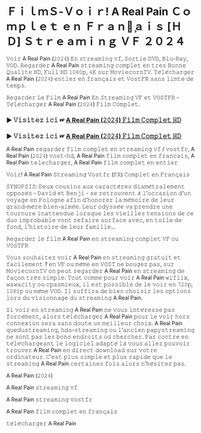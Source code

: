 # ＦｉｌｍＳ-Ｖｏｉｒ! A Real Pain Ｃｏｍｐｌｅｔ ｅｎ Ｆｒａｎｃ̧ａｉｓ [ＨＤ] Ｓｔｒｅａｍｉｎｇ ＶＦ ２０２４
𝚅𝚘𝚒𝚛 A Real Pain (𝟸𝟶𝟸𝟺) 𝙴𝚗 𝚜𝚝𝚛𝚎𝚊𝚖𝚒𝚗𝚐 𝚟𝚏, 𝚂𝚘𝚛𝚝𝚒𝚎 𝙳𝚅𝙳, 𝙱𝚕𝚞-𝚁𝚊𝚢, 𝚅𝙾𝙳. 𝚁𝚎𝚐𝚊𝚛𝚍𝚎𝚛 A Real Pain 𝚜𝚝𝚛𝚎𝚊𝚖𝚒𝚗𝚐 𝚌𝚘𝚖𝚙𝚕𝚎𝚝 𝚎𝚗 𝚝𝚛𝚎𝚜 𝙱𝚘𝚗𝚗𝚎 𝚀𝚞𝚊𝚕𝚒𝚝𝚎 𝙷𝙳, 𝙵𝚞𝚕𝚕 𝙷𝙳 𝟷𝟶𝟾𝟶𝚙, 𝟺𝙺 𝚜𝚞𝚛 𝙼𝚘𝚟𝚒𝚎𝚌𝚘𝚛𝚗𝚃𝚅. 𝚃𝚎́𝚕𝚎́𝚌𝚑𝚊𝚛𝚐𝚎𝚛 A Real Pain (𝟸𝟶𝟸𝟺) 𝚎𝚗𝚝𝚒𝚎𝚛 𝚎𝚗 𝚏𝚛𝚊𝚗𝚌̧𝚊𝚒𝚜 𝚎𝚝 𝚅𝚘𝚜𝚝𝙵𝚁 𝚜𝚊𝚗𝚜 𝚕𝚒𝚖𝚝𝚎 𝚍𝚎 𝚝𝚎𝚖𝚙𝚜.

𝚁𝚎𝚐𝚊𝚛𝚍𝚎𝚛 𝙻𝚎 𝙵𝚒𝚕𝚖 A Real Pain 𝙴𝚗 𝚂𝚝𝚛𝚎𝚊𝚖𝚒𝚗𝚐 𝚅𝙵 𝚎𝚝 𝚅𝙾𝚂𝚃𝙵𝚁 - 𝚃𝚎́𝚕𝚎́𝚌𝚑𝚊𝚛𝚐𝚎𝚛 A Real Pain (𝟸𝟶𝟸𝟺) 𝙵𝚒𝚕𝚖 𝙲𝚘𝚖𝚙𝚕𝚎𝚝.

### ▶️ 𝚅𝚒𝚜𝚒𝚝𝚎𝚣 𝚒𝚌𝚒 ☞ [A Real Pain (𝟸𝟶𝟸𝟺) 𝙵𝚒𝚕𝚖 𝙲𝚘𝚖𝚙𝚕𝚎𝚝 𝙷𝙳](https://t.co/O5RhDnBvr4)

### ▶️ 𝚅𝚒𝚜𝚒𝚝𝚎𝚣 𝚒𝚌𝚒 ☞ [A Real Pain (𝟸𝟶𝟸𝟺) 𝙵𝚒𝚕𝚖 𝙲𝚘𝚖𝚙𝚕𝚎𝚝 𝙷𝙳](https://t.co/O5RhDnBvr4)

A Real Pain 𝚛𝚎𝚐𝚊𝚛𝚍𝚎𝚛 𝚏𝚒𝚕𝚖 𝚌𝚘𝚖𝚙𝚕𝚎𝚝 𝚎𝚗 𝚜𝚝𝚛𝚎𝚊𝚖𝚒𝚗𝚐 𝚟𝚏 / 𝚟𝚘𝚜𝚝𝚏𝚛, A Real Pain (𝟸𝟶𝟸𝟺) 𝚟𝚘𝚜𝚝-𝚑𝚍, A Real Pain 𝚏𝚒𝚕𝚖 𝚌𝚘𝚖𝚙𝚕𝚎𝚝 𝚎𝚗 𝚏𝚛𝚊𝚗𝚌𝚊𝚒𝚜, A Real Pain 𝚝𝚎𝚕𝚎𝚌𝚑𝚊𝚛𝚐𝚎𝚛, A Real Pain 𝚏𝚒𝚕𝚖 𝚌𝚘𝚖𝚙𝚕𝚎𝚝 𝚎𝚗 𝚎𝚗𝚝𝚒𝚎𝚛

𝚅𝚘𝚒𝚛! A Real Pain 𝚂𝚝𝚛𝚎𝚊𝚖𝚒𝚗𝚐 𝚅𝚘𝚜𝚝𝚏𝚛 (𝙵𝚁) 𝙲𝚘𝚖𝚙𝚕𝚎𝚝 𝚎𝚗 𝙵𝚛𝚊𝚗𝚌̧𝚊𝚒𝚜

𝚂𝚈𝙽𝙾𝙿𝚂𝙸𝚂: 𝙳𝚎𝚞𝚡 𝚌𝚘𝚞𝚜𝚒𝚗𝚜 𝚊𝚞𝚡 𝚌𝚊𝚛𝚊𝚌𝚝𝚎̀𝚛𝚎𝚜 𝚍𝚒𝚊𝚖𝚎́𝚝𝚛𝚊𝚕𝚎𝚖𝚎𝚗𝚝 𝚘𝚙𝚙𝚘𝚜𝚎́𝚜 - 𝙳𝚊𝚟𝚒𝚍 𝚎𝚝 𝙱𝚎𝚗𝚓𝚒 - 𝚜𝚎 𝚛𝚎𝚝𝚛𝚘𝚞𝚟𝚎𝚗𝚝 𝚊̀ 𝚕’𝚘𝚌𝚌𝚊𝚜𝚒𝚘𝚗 𝚍’𝚞𝚗 𝚟𝚘𝚢𝚊𝚐𝚎 𝚎𝚗 𝙿𝚘𝚕𝚘𝚐𝚗𝚎 𝚊𝚏𝚒𝚗 𝚍’𝚑𝚘𝚗𝚘𝚛𝚎𝚛 𝚕𝚊 𝚖𝚎́𝚖𝚘𝚒𝚛𝚎 𝚍𝚎 𝚕𝚎𝚞𝚛 𝚐𝚛𝚊𝚗𝚍-𝚖𝚎̀𝚛𝚎 𝚋𝚒𝚎𝚗-𝚊𝚒𝚖𝚎́𝚎. 𝙻𝚎𝚞𝚛 𝚘𝚍𝚢𝚜𝚜𝚎́𝚎 𝚟𝚊 𝚙𝚛𝚎𝚗𝚍𝚛𝚎 𝚞𝚗𝚎 𝚝𝚘𝚞𝚛𝚗𝚞𝚛𝚎 𝚒𝚗𝚊𝚝𝚝𝚎𝚗𝚍𝚞𝚎 𝚕𝚘𝚛𝚜𝚚𝚞𝚎 𝚕𝚎𝚜 𝚟𝚒𝚎𝚒𝚕𝚕𝚎𝚜 𝚝𝚎𝚗𝚜𝚒𝚘𝚗𝚜 𝚍𝚎 𝚌𝚎 𝚍𝚞𝚘 𝚒𝚖𝚙𝚛𝚘𝚋𝚊𝚋𝚕𝚎 𝚟𝚘𝚗𝚝 𝚛𝚎𝚏𝚊𝚒𝚛𝚎 𝚜𝚞𝚛𝚏𝚊𝚌𝚎 𝚊𝚟𝚎𝚌, 𝚎𝚗 𝚝𝚘𝚒𝚕𝚎 𝚍𝚎 𝚏𝚘𝚗𝚍, 𝚕’𝚑𝚒𝚜𝚝𝚘𝚒𝚛𝚎 𝚍𝚎 𝚕𝚎𝚞𝚛 𝚏𝚊𝚖𝚒𝚕𝚕𝚎…

𝚁𝚎𝚐𝚊𝚛𝚍𝚎𝚛 𝚕𝚎 𝚏𝚒𝚕𝚖 A Real Pain 𝚎𝚗 𝚜𝚝𝚛𝚎𝚊𝚖𝚒𝚗𝚐 𝚌𝚘𝚖𝚙𝚕𝚎𝚝 𝚅𝙵 𝚘𝚞 𝚅𝙾𝚂𝚃𝙵𝚁

𝚅𝚘𝚞𝚜 𝚜𝚘𝚞𝚑𝚊𝚒𝚝𝚎𝚣 𝚟𝚘𝚒𝚛 A Real Pain 𝚎𝚗 𝚜𝚝𝚛𝚎𝚊𝚖𝚒𝚗𝚐 𝚐𝚛𝚊𝚝𝚞𝚒𝚝 𝚎𝚝 𝚏𝚊𝚌𝚒𝚕𝚎𝚖𝚎𝚗𝚝 ? 𝚎𝚗 𝚅𝙵 𝚘𝚞 𝚖𝚎̂𝚖𝚎 𝚎𝚗 𝚅𝙾𝚂𝚃 𝚗𝚎 𝚋𝚘𝚞𝚐𝚎𝚣 𝚙𝚊𝚜, 𝚜𝚞𝚛 𝙼𝚘𝚟𝚒𝚎𝚌𝚘𝚛𝚗𝚃𝚅 𝚘𝚗 𝚙𝚎𝚞𝚝 𝚛𝚎𝚐𝚊𝚛𝚍𝚎𝚛 A Real Pain 𝚎𝚗 𝚜𝚝𝚛𝚎𝚊𝚖𝚒𝚗𝚐 𝚍𝚎 𝚏𝚊𝚌̧𝚘𝚗 𝚝𝚛𝚎̀𝚜 𝚜𝚒𝚖𝚙𝚕𝚎. 𝚃𝚘𝚞𝚝 𝚌𝚘𝚖𝚖𝚎 𝚙𝚘𝚞𝚛 𝚟𝚘𝚒𝚛 A Real Pain 𝚠𝚒𝚏𝚕𝚒𝚡, 𝚠𝚊𝚠𝚊𝚌𝚒𝚝𝚢 𝚘𝚞 𝚌𝚙𝚊𝚜𝚖𝚒𝚎𝚞𝚡, 𝚒𝚕 𝚎𝚜𝚝 𝚙𝚘𝚜𝚜𝚒𝚋𝚕𝚎 𝚍𝚎 𝚕𝚎 𝚟𝚘𝚒𝚛 𝚎𝚗 𝟽𝟸𝟶𝚙, 𝟷𝟶𝟾𝟶𝚙 𝚘𝚞 𝚖𝚎̂𝚖𝚎 𝚅𝙾𝙳. 𝙸𝚕 𝚜𝚞𝚏𝚏𝚒𝚛𝚊 𝚍𝚎 𝚋𝚒𝚎𝚗 𝚌𝚑𝚘𝚒𝚜𝚒𝚛 𝚕𝚎𝚜 𝚘𝚙𝚝𝚒𝚘𝚗𝚜 𝚕𝚘𝚛𝚜 𝚍𝚞 𝚟𝚒𝚜𝚒𝚘𝚗𝚗𝚊𝚐𝚎 𝚍𝚞 𝚜𝚝𝚛𝚎𝚊𝚖𝚒𝚗𝚐 A Real Pain.

𝚂𝚒 𝚟𝚘𝚒𝚛 𝚎𝚗 𝚜𝚝𝚛𝚎𝚊𝚖𝚒𝚗𝚐 A Real Pain 𝚗𝚎 𝚟𝚘𝚞𝚜 𝚒𝚗𝚝𝚎́𝚛𝚎𝚜𝚜𝚎 𝚙𝚊𝚜 𝚏𝚘𝚛𝚌𝚎́𝚖𝚎𝚗𝚝, 𝚊𝚕𝚘𝚛𝚜 𝚝𝚎́𝚕𝚎́𝚌𝚑𝚊𝚛𝚐𝚎𝚛 A Real Pain 𝚙𝚘𝚞𝚛 𝚕𝚎 𝚟𝚘𝚒𝚛 𝚑𝚘𝚛𝚜 𝚌𝚘𝚗𝚗𝚎𝚡𝚒𝚘𝚗 𝚜𝚎𝚛𝚊 𝚜𝚊𝚗𝚜 𝚍𝚘𝚞𝚝𝚎 𝚞𝚗 𝚖𝚎𝚒𝚕𝚕𝚎𝚞𝚛 𝚌𝚑𝚘𝚒𝚡. A Real Pain 𝚚𝚞𝚎𝚍𝚞𝚜𝚝𝚛𝚎𝚊𝚖𝚒𝚗𝚐, 𝚑𝚍𝚜-𝚜𝚝𝚛𝚎𝚊𝚖𝚒𝚗𝚐 𝚘𝚞 𝚕’𝚊𝚗𝚌𝚒𝚎𝚗 𝚙𝚊𝚙𝚢𝚜𝚝𝚛𝚎𝚊𝚖𝚒𝚗𝚐 𝚗𝚎 𝚜𝚘𝚗𝚝 𝚙𝚊𝚜 𝚕𝚎𝚜 𝚋𝚘𝚗𝚜 𝚎𝚗𝚍𝚛𝚘𝚒𝚝𝚜 𝚘𝚞̀ 𝚌𝚑𝚎𝚛𝚌𝚑𝚎𝚛. 𝙿𝚊𝚛 𝚌𝚘𝚗𝚝𝚛𝚎 𝚎𝚗 𝚝𝚎́𝚕𝚎́𝚌𝚑𝚊𝚛𝚐𝚎𝚊𝚗𝚝 𝚕𝚎 𝚕𝚘𝚐𝚒𝚌𝚒𝚎𝚕 𝚊𝚍𝚊𝚙𝚝𝚎́ 𝚕𝚊̀ 𝚟𝚘𝚞𝚜 𝚊𝚕𝚕𝚎𝚣 𝚙𝚘𝚞𝚟𝚘𝚒𝚛 𝚝𝚛𝚘𝚞𝚟𝚎𝚛 A Real Pain 𝚎𝚗 𝚍𝚒𝚛𝚎𝚌𝚝 𝚍𝚘𝚠𝚗𝚕𝚘𝚊𝚍 𝚜𝚞𝚛 𝚟𝚘𝚝𝚛𝚎 𝚘𝚛𝚍𝚒𝚗𝚊𝚝𝚎𝚞𝚛. 𝙲’𝚎𝚜𝚝 𝚙𝚕𝚞𝚜 𝚜𝚒𝚖𝚙𝚕𝚎 𝚎𝚝 𝚙𝚕𝚞𝚜 𝚛𝚊𝚙𝚒𝚍𝚎 𝚚𝚞𝚎 𝚕𝚎 𝚜𝚝𝚛𝚎𝚊𝚖𝚒𝚗𝚐 A Real Pain 𝚌𝚎𝚛𝚝𝚊𝚒𝚗𝚎𝚜 𝚏𝚘𝚒𝚜 𝚊𝚕𝚘𝚛𝚜 𝚗’𝚑𝚎́𝚜𝚒𝚝𝚎𝚣 𝚙𝚊𝚜.

A Real Pain (𝟸𝟶𝟸𝟺)

A Real Pain 𝚜𝚝𝚛𝚎𝚊𝚖𝚒𝚗𝚐 𝚟𝚏

A Real Pain 𝚜𝚝𝚛𝚎𝚊𝚖𝚒𝚗𝚐 𝚟𝚘𝚜𝚝𝚏𝚛

A Real Pain 𝚏𝚒𝚕𝚖 𝚌𝚘𝚖𝚙𝚕𝚎𝚝 𝚎𝚗 𝚏𝚛𝚊𝚗𝚌̧𝚊𝚒𝚜

𝚝𝚎́𝚕𝚎́𝚌𝚑𝚊𝚛𝚐𝚎𝚛 A Real Pain
